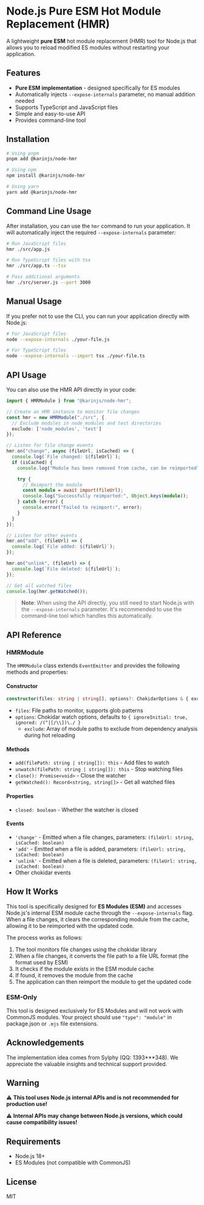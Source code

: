 # Node.js Pure ESM Hot Module Replacement (HMR)

A lightweight **pure ESM** hot module replacement (HMR) tool for Node.js that allows you to reload modified ES modules without restarting your application.

## Features

- **Pure ESM implementation** - designed specifically for ES modules
- Automatically injects `--expose-internals` parameter, no manual addition needed
- Supports TypeScript and JavaScript files
- Simple and easy-to-use API
- Provides command-line tool

## Installation

```bash
# Using pnpm
pnpm add @karinjs/node-hmr

# Using npm
npm install @karinjs/node-hmr

# Using yarn
yarn add @karinjs/node-hmr
```

## Command Line Usage

After installation, you can use the `hmr` command to run your application. It will automatically inject the required `--expose-internals` parameter:

```bash
# Run JavaScript files
hmr ./src/app.js

# Run TypeScript files with tsx
hmr ./src/app.ts --tsx

# Pass additional arguments
hmr ./src/server.js --port 3000
```

## Manual Usage

If you prefer not to use the CLI, you can run your application directly with Node.js:

```bash
# For JavaScript files
node --expose-internals ./your-file.js

# For TypeScript files
node --expose-internals --import tsx ./your-file.ts
```

## API Usage

You can also use the HMR API directly in your code:

```typescript
import { HMRModule } from "@karinjs/node-hmr";

// Create an HMR instance to monitor file changes
const hmr = new HMRModule("./src", {
  // Exclude modules in node_modules and test directories
  exclude: ['node_modules', 'test']
});

// Listen for file change events
hmr.on("change", async (fileUrl, isCached) => {
  console.log(`File changed: ${fileUrl}`);
  if (isCached) {
    console.log("Module has been removed from cache, can be reimported");

    try {
      // Reimport the module
      const module = await import(fileUrl);
      console.log("Successfully reimported:", Object.keys(module));
    } catch (error) {
      console.error("Failed to reimport:", error);
    }
  }
});

// Listen for other events
hmr.on("add", (fileUrl) => {
  console.log(`File added: ${fileUrl}`);
});

hmr.on("unlink", (fileUrl) => {
  console.log(`File deleted: ${fileUrl}`);
});

// Get all watched files
console.log(hmr.getWatched());
```

> **Note**: When using the API directly, you still need to start Node.js with the `--expose-internals` parameter. It's recommended to use the command-line tool which handles this automatically.

## API Reference

### HMRModule

The `HMRModule` class extends `EventEmitter` and provides the following methods and properties:

#### Constructor

```typescript
constructor(files: string | string[], options?: ChokidarOptions & { exclude?: string[] })
```

- `files`: File paths to monitor, supports glob patterns
- `options`: Chokidar watch options, defaults to `{ ignoreInitial: true, ignored: /(^|[/\\])\./ }`
  - `exclude`: Array of module paths to exclude from dependency analysis during hot reloading

#### Methods

- `add(filePath: string | string[]): this` - Add files to watch
- `unwatch(filePath: string | string[]): this` - Stop watching files
- `close(): Promise<void>` - Close the watcher
- `getWatched(): Record<string, string[]>` - Get all watched files

#### Properties

- `closed: boolean` - Whether the watcher is closed

#### Events

- `'change'` - Emitted when a file changes, parameters: `(fileUrl: string, isCached: boolean)`
- `'add'` - Emitted when a file is added, parameters: `(fileUrl: string, isCached: boolean)`
- `'unlink'` - Emitted when a file is deleted, parameters: `(fileUrl: string, isCached: boolean)`
- Other chokidar events

## How It Works

This tool is specifically designed for **ES Modules (ESM)** and accesses Node.js's internal ESM module cache through the `--expose-internals` flag. When a file changes, it clears the corresponding module from the cache, allowing it to be reimported with the updated code.

The process works as follows:

1. The tool monitors file changes using the chokidar library
2. When a file changes, it converts the file path to a file URL format (the format used by ESM)
3. It checks if the module exists in the ESM module cache
4. If found, it removes the module from the cache
5. The application can then reimport the module to get the updated code

### ESM-Only

This tool is designed exclusively for ES Modules and will not work with CommonJS modules. Your project should use `"type": "module"` in package.json or `.mjs` file extensions.

## Acknowledgements

The implementation idea comes from Sylphy (QQ: 1393\*\*\*348). We appreciate the valuable insights and technical support provided.

## Warning

⚠️ **This tool uses Node.js internal APIs and is not recommended for production use!**

⚠️ **Internal APIs may change between Node.js versions, which could cause compatibility issues!**

## Requirements

- Node.js 18+
- ES Modules (not compatible with CommonJS)

## License

MIT
